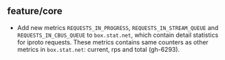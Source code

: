## feature/core

 * Add new  metrics `REQUESTS_IN_PROGRESS`, `REQUESTS_IN_STREAM_QUEUE`
   and `REQUESTS_IN_CBUS_QUEUE` to `box.stat.net`, which contain detail
   statistics for iproto requests. These metrics contains same counters
   as other metrics in `box.stat.net`: current, rps and total (gh-6293).